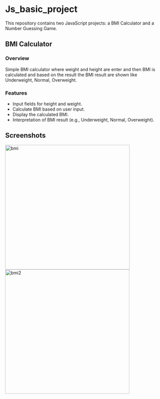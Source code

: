 # Js_basic_project
This repository contains two JavaScript projects: a BMI Calculator and a Number Guessing Game.

## BMI Calculator

### Overview

Simple BMI calculator where weight and height are enter and then BMI is calculated and based on the result the BMI result are shown like Underweight, Normal, Overweight.

### Features

- Input fields for height and weight.
- Calculate BMI based on user input.
- Display the calculated BMI.
- Interpretation of BMI result (e.g., Underweight, Normal, Overweight).

## Screenshots

<img width="398" alt="bmi" src="https://github.com/ShubhamMaurya22/Js_basic_project/assets/104679743/6b5bc54e-9b98-42b2-ab8a-acf4fb5cd9fa">
<img width="397" alt="bmi2" src="https://github.com/ShubhamMaurya22/Js_basic_project/assets/104679743/89ef4030-7e16-455f-9d3c-19cc9c048b21">


